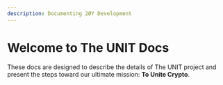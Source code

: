 ```yaml
---
description: Documenting 2ØY Development
---
```


# Welcome to The UNIT Docs

These docs are designed to describe the details of The UNIT project and present the steps toward our ultimate mission: **To Unite Crypto**.

